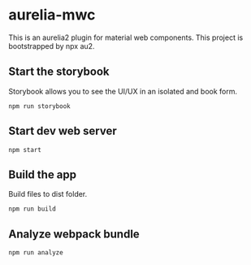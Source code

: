 # aurelia-mwc
This is an aurelia2 plugin for material web components.
This project is bootstrapped by npx au2.

## Start the storybook

Storybook allows you to see the UI/UX in an isolated and book form. 

```npm run storybook```

## Start dev web server

```npm start```

## Build the app

Build files to dist folder.

```npm run build```


## Analyze webpack bundle

```npm run analyze```


